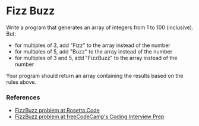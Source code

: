 <h1>Fizz Buzz</h1>

<p>Write a program that generates an array of integers from 1 to 100 (inclusive). But:</p>

<ul>
  <li>for multiples of 3, add "Fizz" to the array instead of the number</li>
  <li>for multiples of 5, add "Buzz" to the array instead of the number</li>
  <li>for multiples of 3 and 5, add "FizzBuzz" to the array instead of the number</li>
</ul>

<p>Your program should return an array containing the results based on the rules above.</p>

<h3>References</h3>

<ul>
  <li><a href="https://rosettacode.org/wiki/FizzBuzz">
    FizzBuzz problem at Rosetta Code
  </a><li>

  <a href="https://www.freecodecamp.org/learn/coding-interview-prep/rosetta-code/fizzbuzz">
    FizzBuzz problem at freeCodeCamp's Coding Interview Prep
  </a>
</ul>
